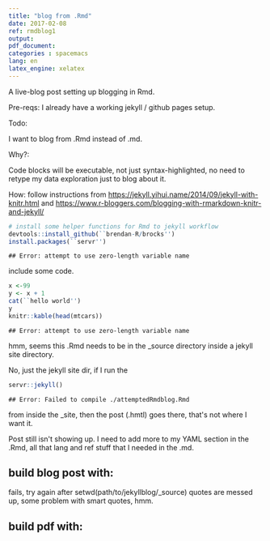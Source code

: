 ```yaml
---
title: "blog from .Rmd"
date: 2017-02-08
ref: rmdblog1
output: 
pdf_document: 
categories : spacemacs
lang: en
latex_engine: xelatex
---
```

A live-blog post setting up blogging in Rmd.

Pre-reqs:
I already have a working jekyll / github pages setup.

Todo:

I want to blog from .Rmd instead of .md.

Why?:

Code blocks will be executable, not just syntax-highlighted, no need to retype my 
data exploration just to blog about it.

How: 
follow instructions from https://jekyll.yihui.name/2014/09/jekyll-with-knitr.html
and
https://www.r-bloggers.com/blogging-with-rmarkdown-knitr-and-jekyll/

```r
# install some helper functions for Rmd to jekyll workflow
devtools::install_github(``brendan-R/brocks'')
install.packages(``servr'')
```

```
## Error: attempt to use zero-length variable name
```
include some code.

```r
x <-99
y <- x + 1
cat(``hello world'')
y
knitr::kable(head(mtcars))
```

```
## Error: attempt to use zero-length variable name
```
hmm, seems this .Rmd needs to be in the _source directory inside a jekyll site directory.

No, just the jekyll site dir, if I run the

```r
servr::jekyll() 
```

```
## Error: Failed to compile ./attemptedRmdblog.Rmd
```
from inside the _site, then the post (.hmtl) goes there, that's not where I want it.

Post still isn't showing up. I need to add more to my YAML section in the .Rmd, all that
lang and ref stuff that I needed in the .md.

## build blog post with:

fails, try again after setwd(path/to/jekyllblog/_source)
quotes are messed up, some problem with smart quotes, hmm.

## build pdf with:


